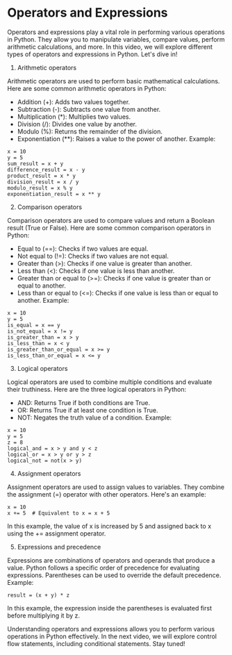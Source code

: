 # Operators and Expressions

Operators and expressions play a vital role in performing various operations in Python. They allow you to manipulate variables, compare values, perform arithmetic calculations, and more. In this video, we will explore different types of operators and expressions in Python. Let's dive in!

1. Arithmetic operators

Arithmetic operators are used to perform basic mathematical calculations. Here are some common arithmetic operators in Python:

* Addition (+): Adds two values together.
* Subtraction (-): Subtracts one value from another.
* Multiplication (*): Multiplies two values.
* Division (/): Divides one value by another.
* Modulo (%): Returns the remainder of the division.
* Exponentiation (**): Raises a value to the power of another. Example:

``` 
x = 10
y = 5
sum_result = x + y
difference_result = x - y
product_result = x * y
division_result = x / y
modulo_result = x % y
exponentiation_result = x ** y
```

2. Comparison operators

Comparison operators are used to compare values and return a Boolean result (True or False). Here are some common comparison operators in Python:
* Equal to (==): Checks if two values are equal.
* Not equal to (!=): Checks if two values are not equal.
* Greater than (>): Checks if one value is greater than another.
* Less than (<): Checks if one value is less than another.
* Greater than or equal to (>=): Checks if one value is greater than or equal to another.
* Less than or equal to (<=): Checks if one value is less than or equal to another.
Example:

```
x = 10
y = 5
is_equal = x == y
is_not_equal = x != y
is_greater_than = x > y
is_less_than = x < y
is_greater_than_or_equal = x >= y
is_less_than_or_equal = x <= y
```
3. Logical operators

Logical operators are used to combine multiple conditions and evaluate their truthiness. Here are the three logical operators in Python:

* AND: Returns True if both conditions are True.
* OR: Returns True if at least one condition is True.
* NOT: Negates the truth value of a condition.
Example:

```
x = 10
y = 5
z = 8
logical_and = x > y and y < z
logical_or = x > y or y > z
logical_not = not(x > y)
```

4. Assignment operators

Assignment operators are used to assign values to variables. They combine the assignment (=) operator with other operators. Here's an example:

```
x = 10
x += 5  # Equivalent to x = x + 5
```
In this example, the value of x is increased by 5 and assigned back to x using the += assignment operator.

5. Expressions and precedence

Expressions are combinations of operators and operands that produce a value. Python follows a specific order of precedence for evaluating expressions. Parentheses can be used to override the default precedence. Example:

```
result = (x + y) * z
```

In this example, the expression inside the parentheses is evaluated first before multiplying it by z.

Understanding operators and expressions allows you to perform various operations in Python effectively. In the next video, we will explore control flow statements, including conditional statements. Stay tuned!